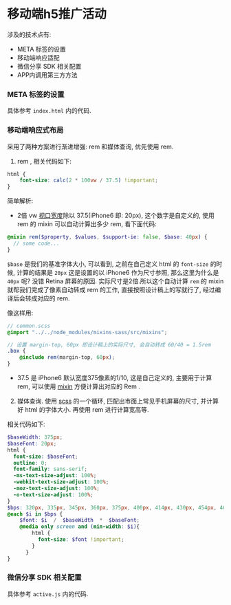# 移动端h5推广活动

涉及的技术点有: 

- META 标签的设置
- 移动端响应适配
- 微信分享 SDK 相关配置
- APP内调用第三方方法

### META 标签的设置
具体参考 `index.html` 内的代码.


### 移动端响应式布局
采用了两种方案进行渐进增强: rem 和媒体查询, 优先使用 rem.

1. rem , 相关代码如下:

```css
html {
    font-size: calc(2 * 100vw / 37.5) !important;
}
```

简单解析: 
- 2倍 vw [视口宽度](http://www.zhangxinxu.com/wordpress/2012/09/new-viewport-relative-units-vw-vh-vm-vmin/)除以 37.5(iPhone6 即: 20px), 这个数字是自定义的, 使用 rem 的 mixin 可以自动计算出多少 rem, 看下面代码: 

```scss
@mixin rem($property, $values, $support-ie: false, $base: 40px) {
  // some code...
}
```

`$base` 是我们的基准字体大小, 可以看到, 之前在自己定义 html 的 `font-size` 的时候, 计算的结果是 `20px` 这是设置的以 iPhone6 作为尺寸参照, 那么这里为什么是 `40px` 呢? 没错 Retina 屏幕的原因. 实际尺寸是2倍.所以这个自动计算 `rem` 的 mixin 就帮我们完成了像素自动转成 rem 的工作, 直接按照设计稿上的写就行了, 经过编译后会转成对应的 rem.

像这样用:

```scss
// common.scss
@import "../../node_modules/mixins-sass/src/mixins";

// 设置 margin-top, 60px 即设计稿上的实际尺寸, 会自动转成 60/40 = 1.5rem
.box {
    @include rem(margin-top, 60px);
}
```

- 37.5 是 iPhone6 默认宽度375像素的1/10, 这是自己定义的, 主要用于计算 rem, 可以使用 [mixin](https://github.com/huanz/mixins/#rem) 方便计算出对应的 Rem .


2. 媒体查询. 使用 [scss](https://gist.github.com/ifyour/bf60c8f66d8816d84c9226a1c00788fe) 的一个循环, 匹配出市面上常见手机屏幕的尺寸, 并计算好 html 的字体大小. 再使用 rem 进行计算宽高等.

相关代码如下: 

```scss
$baseWidth: 375px;
$baseFont: 20px;
html {
  font-size: $baseFont;
  outline: 0;
  font-family: sans-serif;
  -ms-text-size-adjust: 100%;
  -webkit-text-size-adjust: 100%;
  -moz-text-size-adjust: 100%;
  -o-text-size-adjust: 100%;
}
$bps: 320px, 335px, 345px, 360px, 375px, 400px, 414px, 430px, 454px, 460px, 480px, 500px, 520px, 540px, 560px, 580px, 600px, 620px, 640px, 680px, 700px, 720px, 735px, 750px, 780px,800px, 840px, 900px, 960px;
@each $i in $bps {
    $font: $i  /  $baseWidth  *  $baseFont;
    @media only screen and (min-width: $i){
        html {
          font-size: $font !important;
        }
      }
}
```

### 微信分享 SDK 相关配置
具体参考 `active.js` 内的代码.
